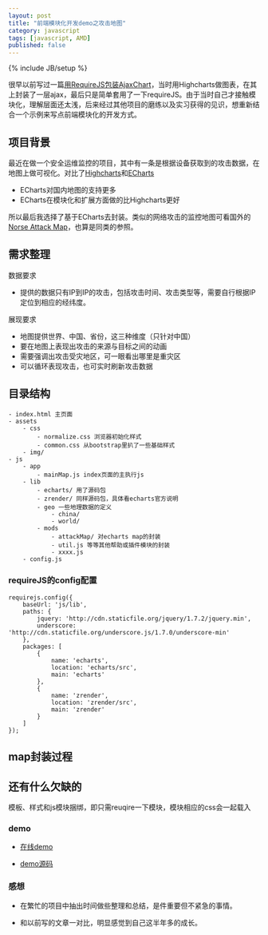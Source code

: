 ```yaml
---
layout: post
title: "前端模块化开发demo之攻击地图"
category: javascript
tags: [javascript, AMD]
published: false
---
```

{% include JB/setup %}

很早以前写过一篇[用RequireJS包装AjaxChart](/blog/2015/02/07/wrap-ajaxchart-with-requirejs/)，当时用Highcharts做图表，在其上封装了一层ajax，最后只是简单套用了一下requireJS。由于当时自己才接触模块化，理解层面还太浅，后来经过其他项目的磨练以及实习获得的见识，想重新结合一个示例来写点前端模块化的开发方式。

<!-- break -->

项目背景
--------
最近在做一个安全运维监控的项目，其中有一条是根据设备获取到的攻击数据，在地图上做可视化。对比了[Highcharts](http://www.hcharts.cn/)和[ECharts](http://echarts.baidu.com)

- ECharts对国内地图的支持更多
- ECharts在模块化和扩展方面做的比Highcharts更好

所以最后我选择了基于ECharts去封装。类似的网络攻击的监控地图可看国外的[Norse Attack Map](http://map.norsecorp.com)，也算是同类的参照。


需求整理
--------
数据要求

- 提供的数据只有IP到IP的攻击，包括攻击时间、攻击类型等，需要自行根据IP定位到相应的经纬度。

展现要求

- 地图提供世界、中国、省份，这三种维度（只针对中国）
- 要在地图上表现出攻击的来源与目标之间的动画
- 需要强调出攻击受灾地区，可一眼看出哪里是重灾区
- 可以循环表现攻击，也可实时刷新攻击数据


目录结构
--------

	- index.html 主页面
	- assets
		- css
			- normalize.css 浏览器初始化样式
			- common.css 从bootstrap里扒了一些基础样式
		- img/ 
	- js
		- app
			- mainMap.js index页面的主执行js
		- lib
			- echarts/ 用了源码包
			- zrender/ 同样源码包，具体看echarts官方说明
			- geo 一些地理数据的定义
				- china/
				- world/
			- mods
				- attackMap/ 对echarts map的封装
				- util.js 等等其他帮助或插件模块的封装
				- xxxx.js
		- config.js

### requireJS的config配置

	requirejs.config({
	    baseUrl: 'js/lib',
	    paths: {
	    	jquery: 'http://cdn.staticfile.org/jquery/1.7.2/jquery.min',
	        underscore: 'http://cdn.staticfile.org/underscore.js/1.7.0/underscore-min'
	    },
	    packages: [
	        {
	            name: 'echarts',
	            location: 'echarts/src',
	            main: 'echarts'
	        },
	        {
	            name: 'zrender',
	            location: 'zrender/src',
	            main: 'zrender'
	        }
	    ]
	});


map封装过程
-----------




还有什么欠缺的
-------------

模板、样式和js模块捆绑，即只需reuqire一下模块，模块相应的css会一起载入




### demo

- [在线demo](http://fuxiaode.cn/demo/AttackMap/index.html)

- [demo源码](https://github.com/danislyn/danislyn.github.com/blob/master/demo/AttackMap/)

### 感想

- 在繁忙的项目中抽出时间做些整理和总结，是件重要但不紧急的事情。

- 和以前写的文章一对比，明显感觉到自己这半年多的成长。

